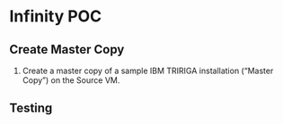 # Infinity  POC

## Create Master Copy

 1. Create a master copy of a sample IBM TRIRIGA installation
(“Master Copy”) on the Source VM.

## Testing



<!--stackedit_data:
eyJoaXN0b3J5IjpbMTcwODMyNDMxMywxMjkzMTk4NDUyXX0=
-->